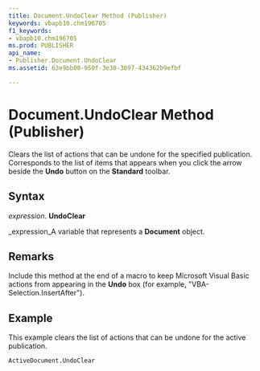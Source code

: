 ```yaml
---
title: Document.UndoClear Method (Publisher)
keywords: vbapb10.chm196705
f1_keywords:
- vbapb10.chm196705
ms.prod: PUBLISHER
api_name:
- Publisher.Document.UndoClear
ms.assetid: 63e9bb00-950f-3e30-3897-434362b9efbf

---
```



# Document.UndoClear Method (Publisher)

Clears the list of actions that can be undone for the specified publication. Corresponds to the list of items that appears when you click the arrow beside the  **Undo** button on the **Standard** toolbar.


## Syntax

 _expression_. **UndoClear**

 _expression_A variable that represents a  **Document** object.


## Remarks

Include this method at the end of a macro to keep Microsoft Visual Basic actions from appearing in the  **Undo** box (for example, "VBA-Selection.InsertAfter").


## Example

This example clears the list of actions that can be undone for the active publication.


```vb
ActiveDocument.UndoClear
```


